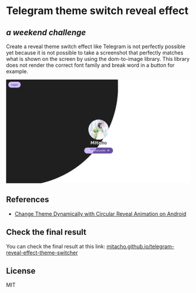 # Telegram theme switch reveal effect

## _a weekend challenge_

Create a reveal theme switch effect like Telegram is not perfectly possible yet because it is not possible to take a screenshot that perfectly matches what is shown on the screen by using the dom-to-image library. This library does not render the correct font family and break word in a button for example.

![Screenshot 1](/.github/screenshot.png)

## References

- [Change Theme Dynamically with Circular Reveal Animation on Android](https://proandroiddev.com/change-theme-dynamically-with-circular-reveal-animation-on-android-8cd574f5f0d8)

## Check the final result

You can check the final result at this link: [mitacho.github.io/telegram-reveal-effect-theme-switcher](https://mitacho.github.io/telegram-reveal-effect-theme-switcher/)

## License

MIT
